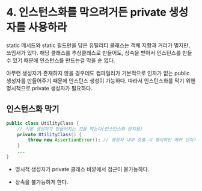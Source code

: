# 4. 인스턴스화를 막으려거든 private 생성자를 사용하라


static 메서드와 static 필드만을 담은 유틸리티 클래스는 객체 지향과 거리가 멀지만, 쓰임새가 있다.
해당 클래스를 추상클래스로 만들어도, 상속을 받아서 인스턴스를 만들 수 있기 때문에 인스턴스를 만드는걸 막을 순 없다.

아무런 생성자가 존재하지 않을 경우데도 컴파일러가 기본적으로 인자가 없는 public 생성자를 만들어주기 때문에 인스턴스 생성이 가능하다.
따라서 인스턴스화를 막기 위핸 명시적으로 private 생성자가 필요하다.


## 인스턴스화 막기
```java
public class UtilityClass {
	// 기본 생성자가 만들어지는 것을 막는다(인스턴스화 방지용)
	private UtilityClass() {
		throw new AssertionError(); // 생성자 내부 호출 시 명시적인 에러 던지기
	}
	...
}
```

* 명시적 생성자가 private
 클래스 바깥에서 접근이 불가능하다.
 
* 상속을 불가능하게 한다.

